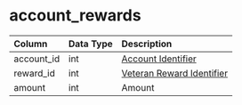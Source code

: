 # account\_rewards

| Column | Data Type | Description |
| :--- | :--- | :--- |
| account\_id | int | [Account Identifier](account.md) |
| reward\_id | int | [Veteran Reward Identifier](../admin/veteran_reward_templates.md) |
| amount | int | Amount |

